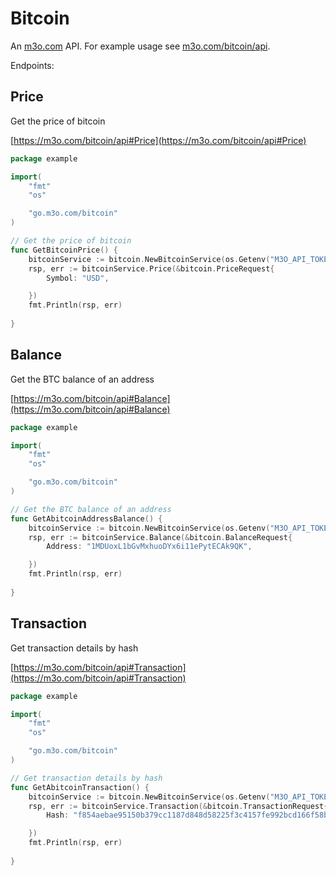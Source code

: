 # Bitcoin

An [m3o.com](https://m3o.com) API. For example usage see [m3o.com/bitcoin/api](https://m3o.com/bitcoin/api).

Endpoints:

## Price

Get the price of bitcoin


[https://m3o.com/bitcoin/api#Price](https://m3o.com/bitcoin/api#Price)

```go
package example

import(
	"fmt"
	"os"

	"go.m3o.com/bitcoin"
)

// Get the price of bitcoin
func GetBitcoinPrice() {
	bitcoinService := bitcoin.NewBitcoinService(os.Getenv("M3O_API_TOKEN"))
	rsp, err := bitcoinService.Price(&bitcoin.PriceRequest{
		Symbol: "USD",

	})
	fmt.Println(rsp, err)
	
}
```
## Balance

Get the BTC balance of an address


[https://m3o.com/bitcoin/api#Balance](https://m3o.com/bitcoin/api#Balance)

```go
package example

import(
	"fmt"
	"os"

	"go.m3o.com/bitcoin"
)

// Get the BTC balance of an address
func GetAbitcoinAddressBalance() {
	bitcoinService := bitcoin.NewBitcoinService(os.Getenv("M3O_API_TOKEN"))
	rsp, err := bitcoinService.Balance(&bitcoin.BalanceRequest{
		Address: "1MDUoxL1bGvMxhuoDYx6i11ePytECAk9QK",

	})
	fmt.Println(rsp, err)
	
}
```
## Transaction

Get transaction details by hash


[https://m3o.com/bitcoin/api#Transaction](https://m3o.com/bitcoin/api#Transaction)

```go
package example

import(
	"fmt"
	"os"

	"go.m3o.com/bitcoin"
)

// Get transaction details by hash
func GetAbitcoinTransaction() {
	bitcoinService := bitcoin.NewBitcoinService(os.Getenv("M3O_API_TOKEN"))
	rsp, err := bitcoinService.Transaction(&bitcoin.TransactionRequest{
		Hash: "f854aebae95150b379cc1187d848d58225f3c4157fe992bcd166f58bd5063449",

	})
	fmt.Println(rsp, err)
	
}
```
